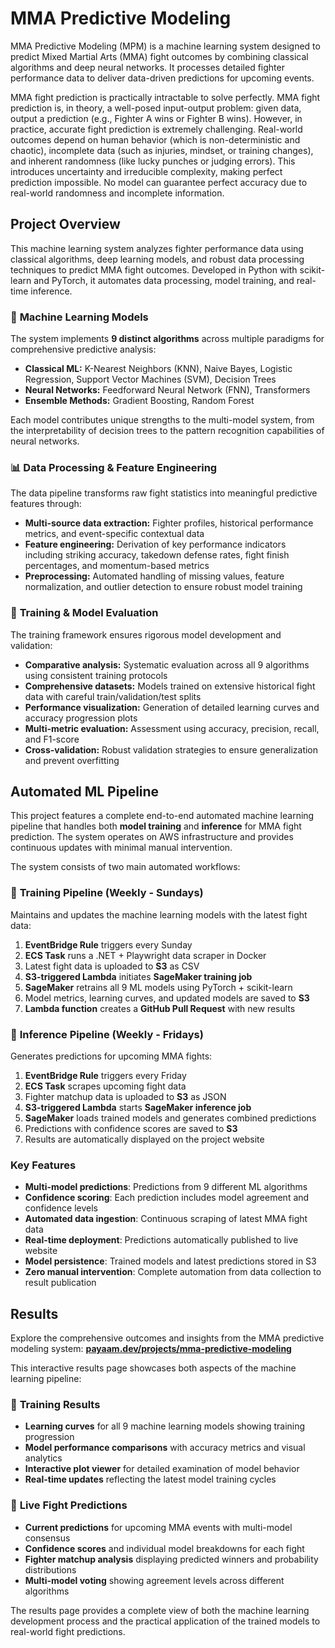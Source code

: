 # MMA Predictive Modeling

MMA Predictive Modeling (MPM) is a machine learning system designed to predict Mixed Martial Arts (MMA) fight outcomes by combining classical algorithms and deep neural networks. It processes detailed fighter performance data to deliver data-driven predictions for upcoming events.

MMA fight prediction is practically intractable to solve perfectly. MMA fight prediction is, in theory, a well-posed input-output problem: given data, output a prediction (e.g., Fighter A wins or Fighter B wins). However, in practice, accurate fight prediction is extremely challenging. Real-world outcomes depend on human behavior (which is non-deterministic and chaotic), incomplete data (such as injuries, mindset, or training changes), and inherent randomness (like lucky punches or judging errors). This introduces uncertainty and irreducible complexity, making perfect prediction impossible. No model can guarantee perfect accuracy due to real-world randomness and incomplete information.

## Project Overview

This machine learning system analyzes fighter performance data using classical algorithms, deep learning models, and robust data processing techniques to predict MMA fight outcomes. Developed in Python with scikit-learn and PyTorch, it automates data processing, model training, and real-time inference.

### 🧠 **Machine Learning Models**

The system implements **9 distinct algorithms** across multiple paradigms for comprehensive predictive analysis:

- **Classical ML:** K-Nearest Neighbors (KNN), Naive Bayes, Logistic Regression, Support Vector Machines (SVM), Decision Trees
- **Neural Networks:** Feedforward Neural Network (FNN), Transformers
- **Ensemble Methods:** Gradient Boosting, Random Forest

Each model contributes unique strengths to the multi-model system, from the interpretability of decision trees to the pattern recognition capabilities of neural networks.

### 📊 **Data Processing & Feature Engineering**

The data pipeline transforms raw fight statistics into meaningful predictive features through:

- **Multi-source data extraction:** Fighter profiles, historical performance metrics, and event-specific contextual data
- **Feature engineering:** Derivation of key performance indicators including striking accuracy, takedown defense rates, fight finish percentages, and momentum-based metrics
- **Preprocessing:** Automated handling of missing values, feature normalization, and outlier detection to ensure robust model training

### 🎯 **Training & Model Evaluation**

The training framework ensures rigorous model development and validation:

- **Comparative analysis:** Systematic evaluation across all 9 algorithms using consistent training protocols
- **Comprehensive datasets:** Models trained on extensive historical fight data with careful train/validation/test splits
- **Performance visualization:** Generation of detailed learning curves and accuracy progression plots
- **Multi-metric evaluation:** Assessment using accuracy, precision, recall, and F1-score
- **Cross-validation:** Robust validation strategies to ensure generalization and prevent overfitting

## Automated ML Pipeline

This project features a complete end-to-end automated machine learning pipeline that handles both **model training** and **inference** for MMA fight prediction. The system operates on AWS infrastructure and provides continuous updates with minimal manual intervention.

The system consists of two main automated workflows:

### 🔄 **Training Pipeline** (Weekly - Sundays)

Maintains and updates the machine learning models with the latest fight data:

1. **EventBridge Rule** triggers every Sunday
2. **ECS Task** runs a .NET + Playwright data scraper in Docker
3. Latest fight data is uploaded to **S3** as CSV
4. **S3-triggered Lambda** initiates **SageMaker training job**
5. **SageMaker** retrains all 9 ML models using PyTorch + scikit-learn
6. Model metrics, learning curves, and updated models are saved to **S3**
7. **Lambda function** creates a **GitHub Pull Request** with new results

### 🎯 **Inference Pipeline** (Weekly - Fridays)

Generates predictions for upcoming MMA fights:

1. **EventBridge Rule** triggers every Friday
2. **ECS Task** scrapes upcoming fight data
3. Fighter matchup data is uploaded to **S3** as JSON
4. **S3-triggered Lambda** starts **SageMaker inference job**
5. **SageMaker** loads trained models and generates combined predictions
6. Predictions with confidence scores are saved to **S3**
7. Results are automatically displayed on the project website

### Key Features

- **Multi-model predictions**: Predictions from 9 different ML algorithms
- **Confidence scoring**: Each prediction includes model agreement and confidence levels
- **Automated data ingestion**: Continuous scraping of latest MMA fight data
- **Real-time deployment**: Predictions automatically published to live website
- **Model persistence**: Trained models and latest predictions stored in S3
- **Zero manual intervention**: Complete automation from data collection to result publication

## Results

Explore the comprehensive outcomes and insights from the MMA predictive modeling system: [**payaam.dev/projects/mma-predictive-modeling**](https://payaam.dev/projects/mma-predictive-modeling)

This interactive results page showcases both aspects of the machine learning pipeline:

### 🤖 **Training Results**

- **Learning curves** for all 9 machine learning models showing training progression
- **Model performance comparisons** with accuracy metrics and visual analytics
- **Interactive plot viewer** for detailed examination of model behavior
- **Real-time updates** reflecting the latest model training cycles

### 🥊 **Live Fight Predictions**

- **Current predictions** for upcoming MMA events with multi-model consensus
- **Confidence scores** and individual model breakdowns for each fight
- **Fighter matchup analysis** displaying predicted winners and probability distributions
- **Multi-model voting** showing agreement levels across different algorithms

The results page provides a complete view of both the machine learning development process and the practical application of the trained models to real-world fight predictions.

